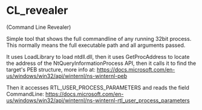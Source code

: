 # CL_revealer

(Command Line Revealer)

Simple tool that shows the full commandline of any running 32bit process. This normally means the full executable path and all arguments passed.

It uses LoadLibrary to load ntdll.dll, then it uses GetProcAddress to locate the address of the NtQueryInformationProcess API, then it calls it to find the target's PEB structure, more info at: https://docs.microsoft.com/en-us/windows/win32/api/winternl/ns-winternl-peb

Then it accesses RTL_USER_PROCESS_PARAMETERS and reads the field CommandLine: https://docs.microsoft.com/en-us/windows/win32/api/winternl/ns-winternl-rtl_user_process_parameters
